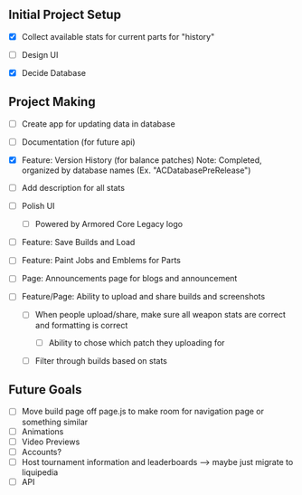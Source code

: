 ## Initial Project Setup
- [x] Collect available stats for current parts for "history"
- [ ] Design UI
- [x] Decide Database


## Project Making
- [ ] Create app for updating data in database

- [ ] Documentation (for future api)

- [x] Feature: Version History (for balance patches)
Note: Completed, organized by database names (Ex. "ACDatabasePreRelease") 

- [ ] Add description for all stats

- [ ] Polish UI
    - [ ] Powered by Armored Core Legacy logo

- [ ] Feature: Save Builds and Load

- [ ] Feature: Paint Jobs and Emblems for Parts

- [ ] Page: Announcements page for blogs and announcement

- [ ] Feature/Page: Ability to upload and share builds and screenshots
    - [ ] When people upload/share, make sure all weapon stats are correct and formatting is correct
        - [ ] Ability to chose which patch they uploading for
    - [ ] Filter through builds based on stats


## Future Goals
- [ ] Move build page off page.js to make room for navigation page or something similar
- [ ] Animations
- [ ] Video Previews
- [ ] Accounts?
- [ ] Host tournament information and leaderboards --> maybe just migrate to liquipedia
- [ ] API